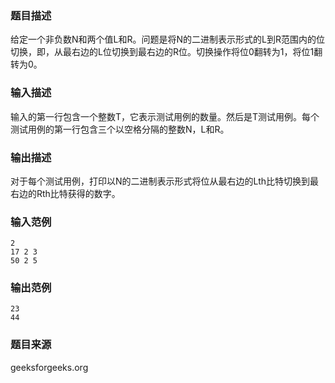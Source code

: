 ### 题目描述
给定一个非负数N和两个值L和R。问题是将N的二进制表示形式的L到R范围内的位切换，即，从最右边的L位切换到最右边的R位。切换操作将位0翻转为1，将位1翻转为0。
### 输入描述
输入的第一行包含一个整数T，它表示测试用例的数量。然后是T测试用例。每个测试用例的第一行包含三个以空格分隔的整数N，L和R。
### 输出描述
对于每个测试用例，打印以N的二进制表示形式将位从最右边的Lth比特切换到最右边的Rth比特获得的数字。
### 输入范例
```
2
17 2 3
50 2 5
```
### 输出范例
```
23
44
```
### 题目来源
geeksforgeeks.org
